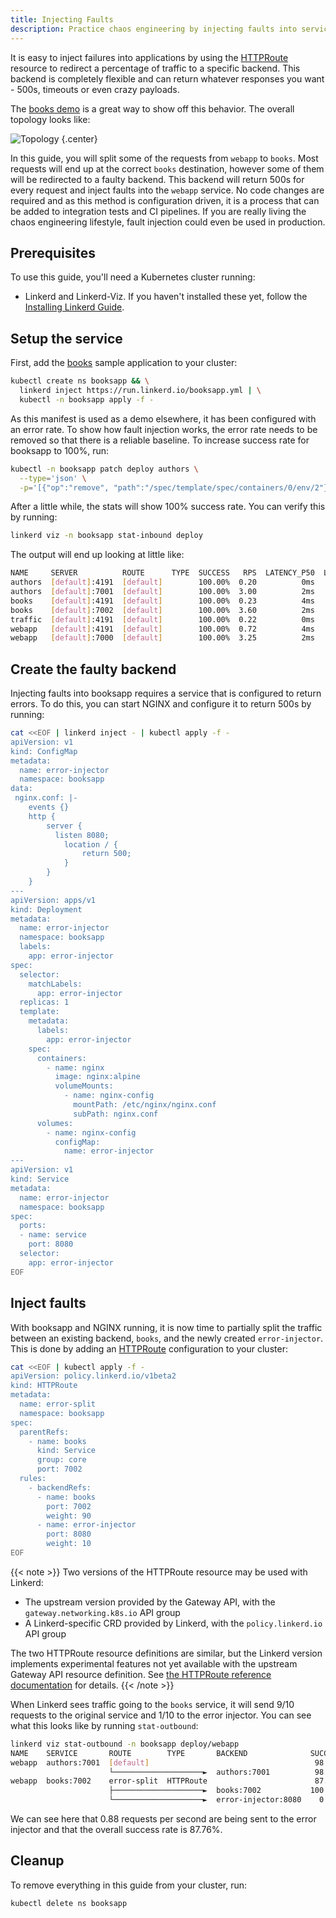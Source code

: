 ```yaml
---
title: Injecting Faults
description: Practice chaos engineering by injecting faults into services with Linkerd.
---
```


It is easy to inject failures into applications by using the
[HTTPRoute](../reference/httproute/) resource to redirect a percentage of
traffic to a specific backend. This backend is completely flexible and can
return whatever responses you want - 500s, timeouts or even crazy payloads.

The [books demo](books/) is a great way to show off this behavior. The
overall topology looks like:

![Topology](/docs/images/books/topology.png "Topology")
{.center}

In this guide, you will split some of the requests from `webapp` to `books`.
Most requests will end up at the correct `books` destination, however some of
them will be redirected to a faulty backend. This backend will return 500s for
every request and inject faults into the `webapp` service. No code changes are
required and as this method is configuration driven, it is a process that can be
added to integration tests and CI pipelines. If you are really living the chaos
engineering lifestyle, fault injection could even be used in production.

## Prerequisites

To use this guide, you'll need a Kubernetes cluster running:

- Linkerd and Linkerd-Viz. If you haven't installed these yet, follow the
  [Installing Linkerd Guide](install/).

## Setup the service

First, add the [books](books/) sample application to your cluster:

```bash
kubectl create ns booksapp && \
  linkerd inject https://run.linkerd.io/booksapp.yml | \
  kubectl -n booksapp apply -f -
```

As this manifest is used as a demo elsewhere, it has been configured with an
error rate. To show how fault injection works, the error rate needs to be
removed so that there is a reliable baseline. To increase success rate for
booksapp to 100%, run:

```bash
kubectl -n booksapp patch deploy authors \
  --type='json' \
  -p='[{"op":"remove", "path":"/spec/template/spec/containers/0/env/2"}]'
```

After a little while, the stats will show 100% success rate. You can verify this
by running:

```bash
linkerd viz -n booksapp stat-inbound deploy
```

The output will end up looking at little like:

```bash
NAME     SERVER          ROUTE      TYPE  SUCCESS   RPS  LATENCY_P50  LATENCY_P95  LATENCY_P99
authors  [default]:4191  [default]        100.00%  0.20          0ms          1ms          1ms
authors  [default]:7001  [default]        100.00%  3.00          2ms         36ms         43ms
books    [default]:4191  [default]        100.00%  0.23          4ms          4ms          4ms
books    [default]:7002  [default]        100.00%  3.60          2ms          2ms          2ms
traffic  [default]:4191  [default]        100.00%  0.22          0ms          3ms          1ms
webapp   [default]:4191  [default]        100.00%  0.72          4ms          5ms          1ms
webapp   [default]:7000  [default]        100.00%  3.25          2ms          2ms         65ms
```

## Create the faulty backend

Injecting faults into booksapp requires a service that is configured to return
errors. To do this, you can start NGINX and configure it to return 500s by
running:

```bash
cat <<EOF | linkerd inject - | kubectl apply -f -
apiVersion: v1
kind: ConfigMap
metadata:
  name: error-injector
  namespace: booksapp
data:
 nginx.conf: |-
    events {}
    http {
        server {
          listen 8080;
            location / {
                return 500;
            }
        }
    }
---
apiVersion: apps/v1
kind: Deployment
metadata:
  name: error-injector
  namespace: booksapp
  labels:
    app: error-injector
spec:
  selector:
    matchLabels:
      app: error-injector
  replicas: 1
  template:
    metadata:
      labels:
        app: error-injector
    spec:
      containers:
        - name: nginx
          image: nginx:alpine
          volumeMounts:
            - name: nginx-config
              mountPath: /etc/nginx/nginx.conf
              subPath: nginx.conf
      volumes:
        - name: nginx-config
          configMap:
            name: error-injector
---
apiVersion: v1
kind: Service
metadata:
  name: error-injector
  namespace: booksapp
spec:
  ports:
  - name: service
    port: 8080
  selector:
    app: error-injector
EOF
```

## Inject faults

With booksapp and NGINX running, it is now time to partially split the traffic
between an existing backend, `books`, and the newly created
`error-injector`. This is done by adding an
[HTTPRoute](../reference/httproute/) configuration to your cluster:

```bash
cat <<EOF | kubectl apply -f -
apiVersion: policy.linkerd.io/v1beta2
kind: HTTPRoute
metadata:
  name: error-split
  namespace: booksapp
spec:
  parentRefs:
    - name: books
      kind: Service
      group: core
      port: 7002
  rules:
    - backendRefs:
      - name: books
        port: 7002
        weight: 90
      - name: error-injector
        port: 8080
        weight: 10
EOF
```

{{< note >}}
Two versions of the HTTPRoute resource may be used with Linkerd:

- The upstream version provided by the Gateway API, with the
  `gateway.networking.k8s.io` API group
- A Linkerd-specific CRD provided by Linkerd, with the `policy.linkerd.io` API
  group

The two HTTPRoute resource definitions are similar, but the Linkerd version
implements experimental features not yet available with the upstream Gateway API
resource definition. See [the HTTPRoute reference
documentation](../reference/httproute/#linkerd-and-gateway-api-httproutes)
for details.
{{< /note >}}

When Linkerd sees traffic going to the `books` service, it will send 9/10
requests to the original service and 1/10 to the error injector. You can see
what this looks like by running `stat-outbound`:

```bash
linkerd viz stat-outbound -n booksapp deploy/webapp
NAME    SERVICE       ROUTE        TYPE       BACKEND              SUCCESS   RPS  LATENCY_P50  LATENCY_P95  LATENCY_P99  TIMEOUTS  RETRIES
webapp  authors:7001  [default]                                     98.44%  4.28         25ms         47ms         50ms     0.00%    0.00%
                      └────────────────────►  authors:7001          98.44%  4.28         15ms         42ms         48ms     0.00%
webapp  books:7002    error-split  HTTPRoute                        87.76%  7.22         26ms         49ms        333ms     0.00%    0.00%
                      ├────────────────────►  books:7002           100.00%  6.33         14ms         42ms         83ms     0.00%
                      └────────────────────►  error-injector:8080    0.00%  0.88         12ms         24ms         25ms     0.00%
```

We can see here that 0.88 requests per second are being sent to the error
injector and that the overall success rate is 87.76%.

## Cleanup

To remove everything in this guide from your cluster, run:

```bash
kubectl delete ns booksapp
```
